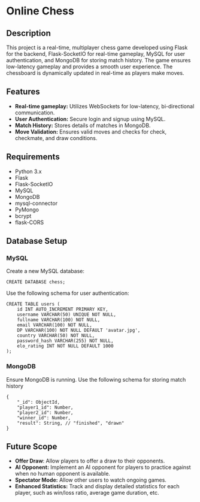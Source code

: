 # Online Chess

## Description

This project is a real-time, multiplayer chess game developed using Flask for the backend, Flask-SocketIO for real-time gameplay, MySQL for user authentication, and MongoDB for storing match history. The game ensures low-latency gameplay and provides a smooth user experience. The chessboard is dynamically updated in real-time as players make moves.

## Features

* **Real-time gameplay:** Utilizes WebSockets for low-latency, bi-directional communication.
* **User Authentication:** Secure login and signup using MySQL.
* **Match History:** Stores details of matches in MongoDB.
* **Move Validation:** Ensures valid moves and checks for check, checkmate, and draw conditions.

## Requirements

* Python 3.x
* Flask
* Flask-SocketIO
* MySQL
* MongoDB
* mysql-connector
* PyMongo
* bcrypt
* flask-CORS

## Database Setup

### MySQL

Create a new MySQL database:

```
CREATE DATABASE chess;
```
Use the following schema for user authentication:

```
CREATE TABLE users (
    id INT AUTO_INCREMENT PRIMARY KEY,
    username VARCHAR(50) UNIQUE NOT NULL,
    fullname VARCHAR(100) NOT NULL,
    email VARCHAR(100) NOT NULL,
    DP VARCHAR(100) NOT NULL DEFAULT 'avatar.jpg',
    country VARCHAR(50) NOT NULL,
    password_hash VARCHAR(255) NOT NULL,
    elo_rating INT NOT NULL DEFAULT 1000
);

```

### MongoDB

Ensure MongoDB is running.
Use the following schema for storing match history
```
{
    "_id": ObjectId,
    "player1_id": Number,
    "player2_id": Number,
    "winner_id": Number,
    "result": String, // "finished", "drawn"
}
```
## Future Scope

* **Offer Draw**: Allow players to offer a draw to their opponents.
* **AI Opponent:** Implement an AI opponent for players to practice against when no human opponent is available.
* **Spectator Mode:** Allow other users to watch ongoing games.
* **Enhanced Statistics:** Track and display detailed statistics for each player, such as win/loss ratio, average game duration, etc.

